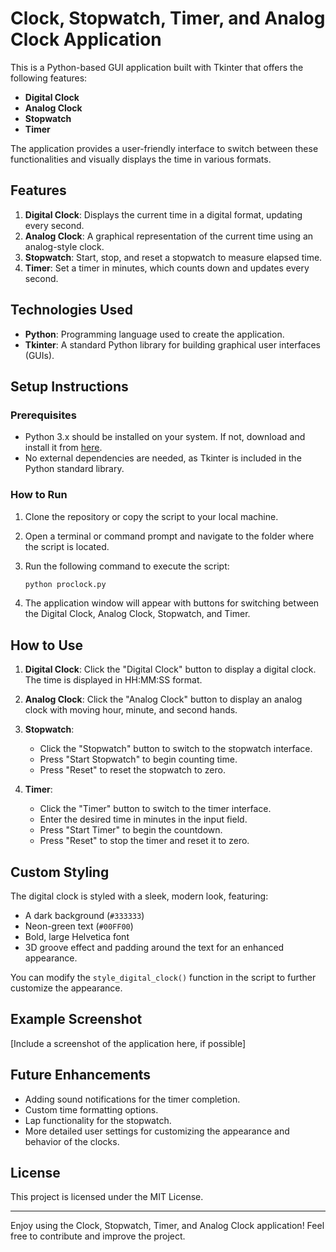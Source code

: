 # Clock, Stopwatch, Timer, and Analog Clock Application

This is a Python-based GUI application built with Tkinter that offers the following features:
- **Digital Clock**
- **Analog Clock**
- **Stopwatch**
- **Timer**

The application provides a user-friendly interface to switch between these functionalities and visually displays the time in various formats.

## Features

1. **Digital Clock**: Displays the current time in a digital format, updating every second.
2. **Analog Clock**: A graphical representation of the current time using an analog-style clock.
3. **Stopwatch**: Start, stop, and reset a stopwatch to measure elapsed time.
4. **Timer**: Set a timer in minutes, which counts down and updates every second.

## Technologies Used

- **Python**: Programming language used to create the application.
- **Tkinter**: A standard Python library for building graphical user interfaces (GUIs).

## Setup Instructions

### Prerequisites

- Python 3.x should be installed on your system. If not, download and install it from [here](https://www.python.org/downloads/).
- No external dependencies are needed, as Tkinter is included in the Python standard library.

### How to Run

1. Clone the repository or copy the script to your local machine.

2. Open a terminal or command prompt and navigate to the folder where the script is located.

3. Run the following command to execute the script:

    ```bash
    python proclock.py
    ```

4. The application window will appear with buttons for switching between the Digital Clock, Analog Clock, Stopwatch, and Timer.

## How to Use

1. **Digital Clock**: Click the "Digital Clock" button to display a digital clock. The time is displayed in HH:MM:SS format.

2. **Analog Clock**: Click the "Analog Clock" button to display an analog clock with moving hour, minute, and second hands.

3. **Stopwatch**: 
    - Click the "Stopwatch" button to switch to the stopwatch interface.
    - Press "Start Stopwatch" to begin counting time.
    - Press "Reset" to reset the stopwatch to zero.

4. **Timer**: 
    - Click the "Timer" button to switch to the timer interface.
    - Enter the desired time in minutes in the input field.
    - Press "Start Timer" to begin the countdown.
    - Press "Reset" to stop the timer and reset it to zero.

## Custom Styling

The digital clock is styled with a sleek, modern look, featuring:
- A dark background (`#333333`)
- Neon-green text (`#00FF00`)
- Bold, large Helvetica font
- 3D groove effect and padding around the text for an enhanced appearance.

You can modify the `style_digital_clock()` function in the script to further customize the appearance.

## Example Screenshot

[Include a screenshot of the application here, if possible]

## Future Enhancements

- Adding sound notifications for the timer completion.
- Custom time formatting options.
- Lap functionality for the stopwatch.
- More detailed user settings for customizing the appearance and behavior of the clocks.

## License

This project is licensed under the MIT License.

---

Enjoy using the Clock, Stopwatch, Timer, and Analog Clock application! Feel free to contribute and improve the project.
